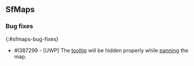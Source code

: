 ## SfMaps

### Bug fixes
{:#sfmaps-bug-fixes}

* \#I387299  - [UWP] The [tooltip](https://help.syncfusion.com/xamarin/maps/tooltip) will be hidden properly while [panning](https://help.syncfusion.com/xamarin/maps/userinteraction#panning) the map.